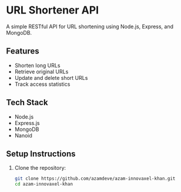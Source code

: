 # URL Shortener API

A simple RESTful API for URL shortening using Node.js, Express, and MongoDB.

## Features
- Shorten long URLs
- Retrieve original URLs
- Update and delete short URLs
- Track access statistics

## Tech Stack
- Node.js
- Express.js
- MongoDB
- Nanoid

## Setup Instructions
1. Clone the repository:
   ```sh
   git clone https://github.com/azamdeve/azam-innovaxel-khan.git
   cd azam-innovaxel-khan
